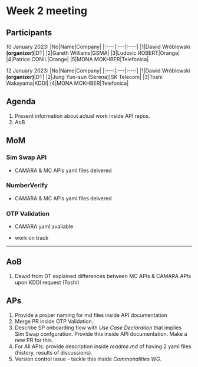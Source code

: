 # Week 2 meeting

## Participants

10 January 2023:
|No|Name|Company|
|:---:|:---|:---:|
|1|Dawid Wróblewski **(organizer)**|DT|
|2|Gareth Williams|GSMA|
|3|Ludovic ROBERT|Orange|
|4|Patrice CONIL|Orange|
|5|MONA MOKHBER|Telefonica|


12 January 2023:
|No|Name|Company|
|:---:|:---|:---:|
|1|Dawid Wróblewski **(organizer)**|DT|
|2|Jung Yun-sun (Serena)|SK Telecom|
|3|Toshi Wakayama|KDDI|
|4|MONA MOKHBER|Telefonica|

## Agenda

1. Present information about actual work inside API repos.
2. AoB

## MoM

### Sim Swap API

- CAMARA & MC APIs yaml files delvered

### NumberVerify

- CAMARA & MC APIs yaml files delvered

### OTP Validation

- CAMARA yaml available

- work on track

-----

## AoB

1. Dawid from DT explained differences between MC APIs & CAMARA APIs upon KDDI request (Toshi)

## APs

1. Provide a proper naming for md files inside API documentation
2. Merge PR inside OTP Validation.
3. Describe SP onboarding flow with *Use Case Declaration* that implies Sim Swap confguration. Provide this inside API documentation. Make a new PR for this.
4. For All APIs: provide description inside *readme.md* of having 2 yaml files (history, results of discussions).
5. Version control issue - tackle this inside *Commonalities WG*.
